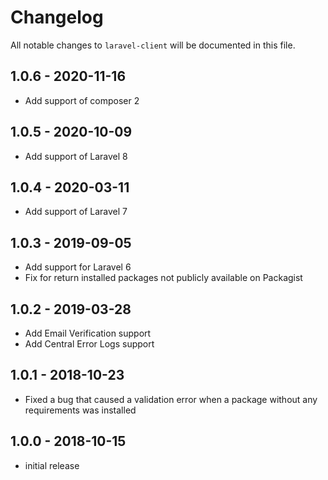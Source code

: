 # Changelog

All notable changes to `laravel-client` will be documented in this file.

## 1.0.6 - 2020-11-16

- Add support of composer 2

## 1.0.5 - 2020-10-09

- Add support of Laravel 8

## 1.0.4 - 2020-03-11

- Add support of Laravel 7

## 1.0.3 - 2019-09-05

- Add support for Laravel 6
- Fix for return installed packages not publicly available on Packagist

## 1.0.2 - 2019-03-28

- Add Email Verification support
- Add Central Error Logs support

## 1.0.1 - 2018-10-23

- Fixed a bug that caused a validation error when a package without any requirements was installed

## 1.0.0 - 2018-10-15

- initial release
